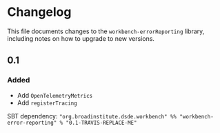 # Changelog

This file documents changes to the `workbench-errorReporting` library, including notes on how to upgrade to new versions.

## 0.1

### Added
- Add `OpenTelemetryMetrics`
- Add `registerTracing`

SBT dependency: `"org.broadinstitute.dsde.workbench" %% "workbench-error-reporting" % "0.1-TRAVIS-REPLACE-ME"`
